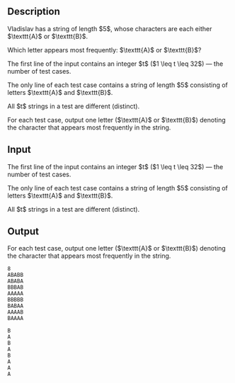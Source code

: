 ## Description

<div><p>Vladislav has a string of length $5$, whose characters are each either $\texttt{A}$ or $\texttt{B}$.</p><p>Which letter appears most frequently: $\texttt{A}$ or $\texttt{B}$?</p></div><div class="input-specification"><p>The first line of the input contains an integer $t$ ($1 \leq t \leq 32$)&nbsp;— the number of test cases.</p><p>The only line of each test case contains a string of length $5$ consisting of letters $\texttt{A}$ and $\texttt{B}$.</p><p>All $t$ strings in a test are different (distinct).</p></div><div class="output-specification"><p>For each test case, output one letter ($\texttt{A}$ or $\texttt{B}$) denoting the character that appears most frequently in the string.</p></div>

## Input

<p>The first line of the input contains an integer $t$ ($1 \leq t \leq 32$)&nbsp;— the number of test cases.</p><p>The only line of each test case contains a string of length $5$ consisting of letters $\texttt{A}$ and $\texttt{B}$.</p><p>All $t$ strings in a test are different (distinct).</p>

## Output

<p>For each test case, output one letter ($\texttt{A}$ or $\texttt{B}$) denoting the character that appears most frequently in the string.</p>





```input1|2,4,6,8
8
ABABB
ABABA
BBBAB
AAAAA
BBBBB
BABAA
AAAAB
BAAAA
```




```output1
B
A
B
A
B
A
A
A
```


